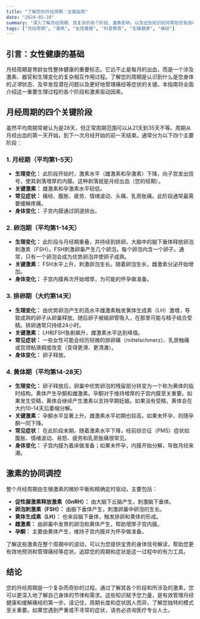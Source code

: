 ```yaml
---
title: "了解您的月经周期：全面指南"
date: "2024-05-10"
summary: "深入了解月经周期、其复杂的各个阶段、激素影响，以及这些知识如何帮助您有效地管理每月的健康状况。"
tags: ["月经周期", "激素", "女性健康", "科普教育", "生殖健康", "痛经"]
---
```


## 引言：女性健康的基础

月经周期是育龄女性整体健康的重要标志。它远不止是每月的出血，而是一个涉及激素、器官和生理变化的复杂相互作用过程。了解您的周期是认识到什么是您身体的*正常*状态、及早发现潜在问题以及更好地管理痛经等症状的关键。本指南将全面介绍这一重要生理过程的各个阶段和激素驱动因素。

## 月经周期的四个关键阶段

虽然平均周期常被认为是28天，但正常周期范围可以从21天到35天不等。周期从月经出血的第一天开始，到下一次月经开始的前一天结束。通常分为以下四个主要阶段：

### 1. 月经期（平均第1-5天）

*   **生理变化：** 此阶段开始时，激素水平（雌激素和孕激素）下降，向子宫发出信号，使其剥落增厚的内膜。这种剥落就是月经出血（您的经期）。
*   **关键激素：** 雌激素和孕激素水平较低。
*   **常见症状：** 痛经、腹胀、疲劳、情绪波动、头痛、乳房胀痛。此阶段通常最需要缓解疼痛。
*   **身体变化：** 子宫内膜通过阴道排出。

### 2. 卵泡期（平均第1-14天）

*   **生理变化：** 此阶段与月经期重叠，并持续到排卵。大脑中的脑下垂体释放卵泡刺激素（FSH）。FSH刺激卵巢产生几个卵泡，每个卵泡内含一个卵子。通常，只有一个卵泡会成为优势卵泡并使卵子成熟。
*   **关键激素：** FSH水平上升，刺激卵泡生长。随着卵泡生长，雌激素分泌开始增加。
*   **身体变化：** 子宫内膜再次开始增厚，为可能的怀孕做准备。

### 3. 排卵期（大约第14天）

*   **生理变化：** 由优势卵泡产生的高水平雌激素触发黄体生成素（LH）激增，导致成熟的卵子从卵巢释放。随后卵子被输卵管吸入，在那里可能与精子结合受精。排卵通常只持续24小时。
*   **关键激素：** LH和FSH急剧飙升，雌激素水平达到峰值。
*   **常见症状：** 一些女性可能会经历轻微的排卵痛（mittelschmerz）、乳房触痛或宫颈粘液稠度改变（变得更滑、更清澈）。
*   **身体变化：** 卵子释放。

### 4. 黄体期（平均第14-28天）

*   **生理变化：** 卵子释放后，卵巢中优势卵泡的残留部分转变为一个称为黄体的临时结构。黄体产生孕酮和雌激素。孕酮对于维持增厚的子宫内膜至关重要。如果发生受精，黄体会继续产生激素以支持早期妊娠。如果没有受精，黄体会在大约10-14天后萎缩分解。
*   **关键激素：** 孕酮水平显著上升。雌激素水平初期也较高，如果未怀孕，则随孕酮一同下降。
*   **常见症状：** 在此阶段末期，随着激素水平下降，经前综合征（PMS）症状如腹胀、情绪波动、易怒、疲劳和乳房胀痛很常见。
*   **身体变化：** 子宫内膜为着床做准备；如果未怀孕，内膜开始分解，导致月经来潮。

## 激素的协同调控

整个月经周期由生殖激素的微妙平衡和精确定时驱动，主要包括：

*   **促性腺激素释放激素（GnRH）：** 由大脑下丘脑产生，刺激脑下垂体。
*   **卵泡刺激素（FSH）：** 由脑下垂体产生，刺激卵巢中卵泡的生长。
*   **黄体生成素（LH）：** 也来自脑下垂体，触发排卵和黄体的形成。
*   **雌激素：** 由卵巢中发育的卵泡和黄体产生，帮助增厚子宫内膜。
*   **孕酮：** 主要由黄体产生，维持子宫内膜并为怀孕做准备。

了解这些激素在整个周期中的波动，可以为您提供宝贵的身体信号解读，帮助您更有效地预测和管理痛经等症状。追踪您的周期和症状是这一过程中的有力工具。

## 结论

您的月经周期是一个复杂而奇妙的过程。通过了解其各个阶段和所涉及的激素，您可以更深入地了解自己身体的节律和需求。这些知识赋予您力量，是有效管理月经健康和缓解痛经的第一步。请记住，周期长度和症状因人而异，了解您独特的模式至关重要。如果您遇到严重或不寻常的症状，请务必咨询医疗专业人士。
